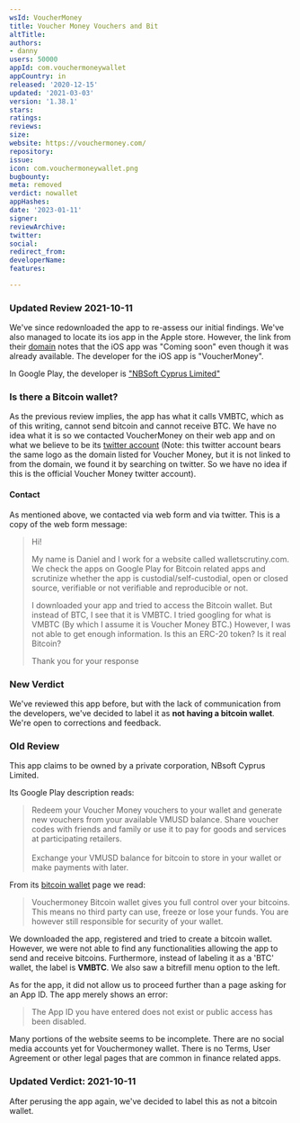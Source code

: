 ```yaml
---
wsId: VoucherMoney
title: Voucher Money Vouchers and Bit
altTitle: 
authors:
- danny
users: 50000
appId: com.vouchermoneywallet
appCountry: in
released: '2020-12-15'
updated: '2021-03-03'
version: '1.38.1'
stars: 
ratings: 
reviews: 
size: 
website: https://vouchermoney.com/
repository: 
issue: 
icon: com.vouchermoneywallet.png
bugbounty: 
meta: removed
verdict: nowallet
appHashes: 
date: '2023-01-11'
signer: 
reviewArchive: 
twitter: 
social: 
redirect_from: 
developerName: 
features: 

---
```


### Updated Review 2021-10-11

We've since redownloaded the app to re-assess our initial findings. We've also managed to locate its ios app in the Apple store. However, the link from their [domain](http://vouchermoney.com/) notes that the iOS app was "Coming soon" even though it was already available. The developer for the iOS app is "VoucherMoney". 

In Google Play, the developer is ["NBSoft Cyprus Limited"](https://play.google.com/store/apps/developer?id=NBSoft+Cyprus+Limited)

### Is there a Bitcoin wallet?

As the previous review implies, the app has what it calls VMBTC, which as of this writing, cannot send bitcoin and cannot receive BTC. We have no idea what it is so we contacted VoucherMoney on their web app and on what we believe to be its [twitter account](https://twitter.com/BitcoinWalletz/status/1447487449832165377) (Note: this twitter account bears the same logo as the domain listed for Voucher Money, but it is not linked to from the domain, we found it by searching on twitter. So we have no idea if this is the official Voucher Money twitter account). 

#### Contact

As mentioned above, we contacted via web form and via twitter. This is a copy of the web form message:

> Hi!
> 
> My name is Daniel and I work for a website called walletscrutiny.com. We check
  the apps on Google Play for Bitcoin related apps and scrutinize whether the
  app is custodial/self-custodial, open or closed source, verifiable or not
  verifiable and reproducible or not.
> 
> I downloaded your app and tried to access the Bitcoin wallet. But instead of
  BTC, I see that it is VMBTC. I tried googling for what is VMBTC (By which I
  assume it is Voucher Money BTC.) However, I was not able to get enough
  information. Is this an ERC-20 token? Is it real Bitcoin?
> 
> Thank you for your response  

### New Verdict

We've reviewed this app before, but with the lack of communication from the developers, we've decided to label it as **not having a bitcoin wallet**. We're open to corrections and feedback.


### Old Review

This app claims to be owned by a  private corporation, NBsoft Cyprus Limited.

Its Google Play description reads:

> Redeem your Voucher Money vouchers to your wallet and generate new vouchers from your available VMUSD balance. Share voucher codes with friends and family or use it to pay for goods and services at participating retailers.<br><br>
Exchange your VMUSD balance for bitcoin to store in your wallet or make payments with later.

From its [bitcoin wallet](http://vouchermoney.com/bitcoin-wallet/) page we read:

> Vouchermoney Bitcoin wallet gives you full control over your bitcoins. This means no third party can use, freeze or lose your funds. You are however still responsible for security of your wallet.

We downloaded the app, registered and tried to create a bitcoin wallet. However, we were not able to find any functionalities allowing the app to send and receive bitcoins. Furthermore, instead of labeling it as a 'BTC' wallet, the label is **VMBTC**. We also saw a bitrefill menu option to the left. 

As for the app, it did not allow us to proceed further than a page asking for an App ID. The app merely shows an error:

> The App ID you have entered does not exist or public access has been disabled.

Many portions of the website seems to be incomplete. There are no social media accounts yet for Vouchermoney wallet. There is no Terms, User Agreement or other legal pages that are common in finance related apps. 

### Updated Verdict: 2021-10-11

After perusing the app again, we've decided to label this as not a bitcoin wallet.

